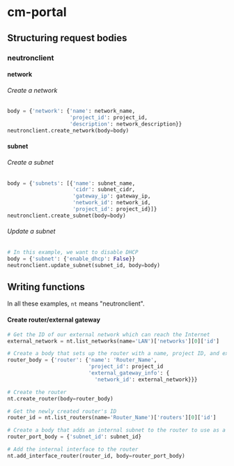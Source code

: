 # cm-portal

## Structuring request bodies
### neutronclient
#### network
###### Create a network
```python
body = {'network': {'name': network_name, 
                    'project_id': project_id,
                    'description': network_description}}
neutronclient.create_network(body=body)
```

#### subnet
###### Create a subnet
```python
body = {'subnets': [{'name': subnet_name,
                     'cidr': subnet_cidr,
                     'gateway_ip': gateway_ip,
                     'network_id': network_id,
                     'project_id': project_id}]}
neutronclient.create_subnet(body=body)
```

###### Update a subnet
```python
# In this example, we want to disable DHCP
body = {'subnet': {'enable_dhcp': False}}
neutronclient.update_subnet(subnet_id, body=body)
```

## Writing functions
In all these examples, `nt` means "neutronclient".

#### Create router/external gateway
```python
# Get the ID of our external network which can reach the Internet
external_network = nt.list_networks(name='LAN')['networks'][0]['id']

# Create a body that sets up the router with a name, project ID, and external gateway info
router_body = {'router': {'name': 'Router_Name',
                          'project_id': project_id
                          'external_gateway_info': {
                            'network_id': external_network}}}

# Create the router
nt.create_router(body=router_body)

# Get the newly created router's ID
router_id = nt.list_routers(name='Router_Name')['routers'][0]['id']

# Create a body that adds an internal subnet to the router to use as a gateway
router_port_body = {'subnet_id': subnet_id}

# Add the internal interface to the router
nt.add_interface_router(router_id, body=router_port_body)
```
